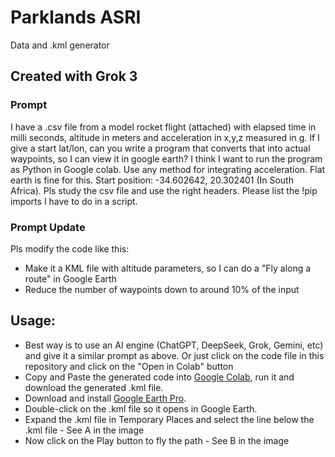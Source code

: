 # Parklands ASRI
Data and .kml generator

## Created with Grok 3

### Prompt
I have a .csv file from a model rocket flight (attached) with elapsed time in milli seconds, altitude in meters and acceleration in x,y,z measured in g. If I give a start lat/lon, can you write a program that converts that into actual waypoints, so I can view it in google earth? I think I want to run the program as Python in Google colab.
Use any method for integrating acceleration.
Flat earth is fine for this.
Start position: -34.602642, 20.302401 (In South Africa). Pls study the csv file and use the right headers. Please list the !pip imports I have to do in a script.

### Prompt Update
Pls modify the code like this:
- Make it a KML file with altitude parameters, so I can do a "Fly along a route" in Google Earth
- Reduce the number of waypoints down to around 10% of the input

## Usage:
- Best way is to use an AI engine (ChatGPT, DeepSeek, Grok, Gemini, etc) and give it a similar prompt as above. Or just click on the code file in this repository and click on the "Open in Colab" button
- Copy and Paste the generated code into [Google Colab](https://colab.google), run it and download the generated .kml file.
- Download and install [Google Earth Pro](https://www.google.com/earth/about/versions/#download-pro).
- Double-click on the .kml file so it opens in Google Earth.
- Expand the .kml file in Temporary Places and select the line below the .kml file - See A in the image
- Now click on the Play button to fly the path - See B in the image
